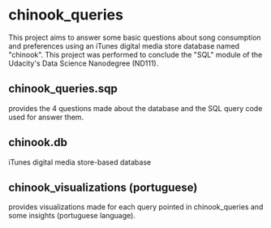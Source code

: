 # chinook_queries

This project aims to answer some basic questions about song consumption and preferences using an iTunes digital media store database named "chinook". This project was performed to conclude the "SQL" module of the Udacity's Data Science Nanodegree (ND111).

## chinook_queries.sqp
provides the 4 questions made about the database and the SQL query code used for answer them.

## chinook.db
iTunes digital media store-based database

## chinook_visualizations (portuguese)
provides visualizations made for each query pointed in chinook_queries and some insights (portuguese language).
